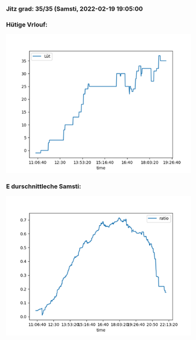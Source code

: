 ### Jitz grad: 35/35 (Samsti, 2022-02-19 19:05:00

### Hütige Vrlouf:
![Graph](Today.png)

### E durschnittleche Samsti:
![Graph](Samsti.png)